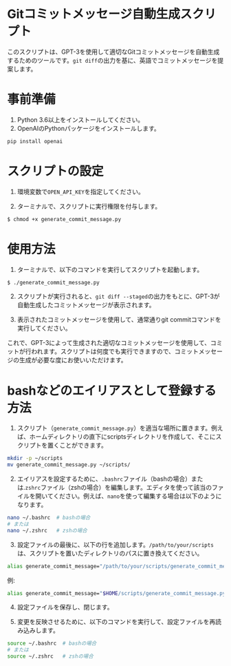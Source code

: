 # Gitコミットメッセージ自動生成スクリプト

このスクリプトは、GPT-3を使用して適切なGitコミットメッセージを自動生成するためのツールです。`git diff`の出力を基に、英語でコミットメッセージを提案します。

# 事前準備
1. Python 3.6以上をインストールしてください。
2. OpenAIのPythonパッケージをインストールします。

```bash
pip install openai
```

# スクリプトの設定
1. 環境変数で`OPEN_API_KEY`を指定してください。

2. ターミナルで、スクリプトに実行権限を付与します。

```bash
$ chmod +x generate_commit_message.py
```

# 使用方法
1. ターミナルで、以下のコマンドを実行してスクリプトを起動します。

```bash
$ ./generate_commit_message.py
```

2. スクリプトが実行されると、`git diff --staged`の出力をもとに、GPT-3が自動生成したコミットメッセージが表示されます。

3. 表示されたコミットメッセージを使用して、通常通りgit commitコマンドを実行してください。

これで、GPT-3によって生成された適切なコミットメッセージを使用して、コミットが行われます。スクリプトは何度でも実行できますので、コミットメッセージの生成が必要な度にお使いいただけます。

# bashなどのエイリアスとして登録する方法

1. スクリプト（`generate_commit_message.py`）を適当な場所に置きます。例えば、ホームディレクトリの直下にscriptsディレクトリを作成して、そこにスクリプトを置くことができます。

```sh
mkdir -p ~/scripts
mv generate_commit_message.py ~/scripts/
```

2. エイリアスを設定するために、`.bashrc`ファイル（bashの場合）または.`zshrc`ファイル（zshの場合）を編集します。エディタを使って該当のファイルを開いてください。例えば、`nano`を使って編集する場合は以下のようになります。

```sh
nano ~/.bashrc  # bashの場合
# または
nano ~/.zshrc   # zshの場合
```

3. 設定ファイルの最後に、以下の行を追加します。`/path/to/your/scripts`は、スクリプトを置いたディレクトリのパスに置き換えてください。

```sh
alias generate_commit_message="/path/to/your/scripts/generate_commit_message.py"
```

例:
```sh
alias generate_commit_message="$HOME/scripts/generate_commit_message.py"
```

4. 設定ファイルを保存し、閉じます。

5. 変更を反映させるために、以下のコマンドを実行して、設定ファイルを再読み込みします。

```sh
source ~/.bashrc  # bashの場合
# または
source ~/.zshrc   # zshの場合
```
